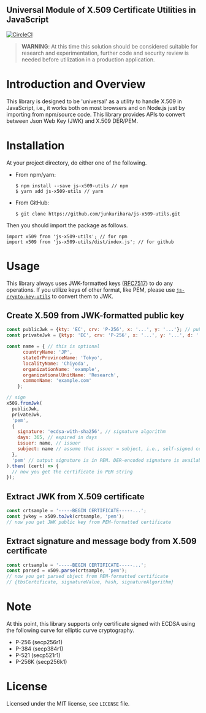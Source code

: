 Universal Module of X.509 Certificate Utilities in JavaScript 
--
[![CircleCI](https://circleci.com/gh/junkurihara/js-x509-utils.svg?style=svg)](https://circleci.com/gh/junkurihara/js-x509-utils)

> **WARNING**: At this time this solution should be considered suitable for research and experimentation, further code and security review is needed before utilization in a production application.

# Introduction and Overview
This library is designed to be 'universal' as a utility to handle X.509 in JavaScript, i.e., it works both on most browsers and on Node.js just by importing from npm/source code. This library provides APIs to convert between Json Web Key (JWK) and X.509 DER/PEM.

# Installation
At your project directory, do either one of the following.

- From npm/yarn:
  ```shell
  $ npm install --save js-x509-utils // npm
  $ yarn add js-x509-utils // yarn
  ```
- From GitHub:
  ```shell
  $ git clone https://github.com/junkurihara/js-x509-utils.git
  ```

Then you should import the package as follows.
```shell
import x509 from 'js-x509-utils'; // for npm
import x509 from 'js-x509-utils/dist/index.js'; // for github
```
  
# Usage
This library always uses JWK-formatted keys ([RFC7517](https://tools.ietf.org/html/rfc7517)) to do any operations. If you utilize keys of other format, like PEM, please use [`js-crypto-key-utils`](https://github.com/junkurihara/js-crypto-key-utils) to convert them to JWK.


## Create X.509 from JWK-formatted public key
```javascript
const publicJwk = {kty: 'EC', crv: 'P-256', x: '...', y: '...'}; // public key to be signed
const privateJwk = {ktyp: 'EC', crv: 'P-256', x: '...', y: '...', d: '...'}; // private key

const name = { // this is optional
      countryName: 'JP',
      stateOrProvinceName: 'Tokyo',
      localityName: 'Chiyoda',
      organizationName: 'example',
      organizationalUnitName: 'Research',
      commonName: 'example.com'
    };

// sign
x509.fromJwk(
  publicJwk,
  privateJwk,
  'pem',
  {
    signature: 'ecdsa-with-sha256', // signature algorithm
    days: 365, // expired in days
    issuer: name, // issuer
    subject: name // assume that issuer = subject, i.e., self-signed certificate
  },
  'pem' // output signature is in PEM. DER-encoded signature is available with 'der'.
).then( (cert) => {
  // now you get the certificate in PEM string
});
```

## Extract JWK from X.509 certificate
```javascript
const crtsample = '-----BEGIN CERTIFICATE-----...'; 
const jwkey = x509.toJwk(crtsample, 'pem');
// now you get JWK public key from PEM-formatted certificate     
```

## Extract signature and message body from X.509 certificate
```javascript
const crtsample = '-----BEGIN CERTIFICATE-----...';
const parsed = x509.parse(crtsample, 'pem');
// now you get parsed object from PEM-formatted certificate
// {tbsCertificate, signatureValue, hash, signatureAlgorithm}
```

# Note
At this point, this library supports only certificate signed with ECDSA using the following curve for elliptic curve cryptography.
- P-256 (secp256r1)
- P-384 (secp384r1)
- P-521 (secp521r1)
- P-256K (secp256k1)

# License
Licensed under the MIT license, see `LICENSE` file.